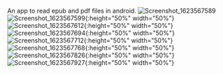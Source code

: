 An app to read epub and pdf files in android.
![Screenshot_1623567589](https://user-images.githubusercontent.com/30585556/123521655-a7693480-d6d5-11eb-9914-564626b6b83e.png?v=4&s=200)
![Screenshot_1623567599](https://user-images.githubusercontent.com/30585556/123521658-ab955200-d6d5-11eb-93ff-eb5e20472323.png){:height="50%" width="50%"}
![Screenshot_1623567612](https://user-images.githubusercontent.com/30585556/123521660-ac2de880-d6d5-11eb-8654-a023c9ab7315.png){:height="50%" width="50%"}
![Screenshot_1623567694](https://user-images.githubusercontent.com/30585556/123521661-ad5f1580-d6d5-11eb-84fd-ab4ad6d16853.png){:height="50%" width="50%"}
![Screenshot_1623567712](https://user-images.githubusercontent.com/30585556/123521662-ae904280-d6d5-11eb-974a-da45eee33f7e.png){:height="50%" width="50%"}
![Screenshot_1623567768](https://user-images.githubusercontent.com/30585556/123521663-af28d900-d6d5-11eb-8858-0b7aa48f922c.png){:height="50%" width="50%"}
![Screenshot_1623567826](https://user-images.githubusercontent.com/30585556/123521665-afc16f80-d6d5-11eb-836b-9655c3832268.png){:height="50%" width="50%"}
![Screenshot_1623567927](https://user-images.githubusercontent.com/30585556/123521666-afc16f80-d6d5-11eb-8f13-d088385e0704.png){:height="50%" width="50%"}
